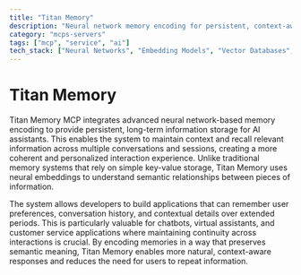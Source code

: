 ```yaml
---
title: "Titan Memory"
description: "Neural network memory encoding for persistent, context-aware interactions across conversations."
category: "mcps-servers"
tags: ["mcp", "service", "ai"]
tech_stack: ["Neural Networks", "Embedding Models", "Vector Databases", "AI Memory Systems"]
---
```


# Titan Memory

Titan Memory MCP integrates advanced neural network-based memory encoding to provide persistent, long-term information storage for AI assistants. This enables the system to maintain context and recall relevant information across multiple conversations and sessions, creating a more coherent and personalized interaction experience. Unlike traditional memory systems that rely on simple key-value storage, Titan Memory uses neural embeddings to understand semantic relationships between pieces of information.

The system allows developers to build applications that can remember user preferences, conversation history, and contextual details over extended periods. This is particularly valuable for chatbots, virtual assistants, and customer service applications where maintaining continuity across interactions is crucial. By encoding memories in a way that preserves semantic meaning, Titan Memory enables more natural, context-aware responses and reduces the need for users to repeat information.

